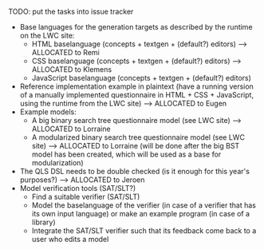 TODO: put the tasks into issue tracker

  * Base languages for the generation targets as described by the runtime on the LWC site:
    * HTML baselanguage (concepts + textgen + (default?) editors) --> ALLOCATED to Remi
    * CSS baselanguage (concepts + textgen + (default?) editors) --> ALLOCATED to Klemens
    * JavaScript baselanguage (concepts + textgen + (default?) editors)
  * Reference implementation example in plaintext (have a running version of a manually implemented questionnaire in HTML + CSS + JavaScript, using the runtime from the LWC site) --> ALLOCATED to Eugen
  * Example models:
    * A big binary search tree questionnaire model (see LWC site) --> ALLOCATED to Lorraine
    * A modularized binary search tree questionnaire model (see LWC site) --> ALLOCATED to Lorraine (will be done after the big BST model has been created, which will be used as a base for modularization)
  * The QLS DSL needs to be double checked (is it enough for this year's purposes?) --> ALLOCATED to Jeroen
  * Model verification tools (SAT/SLT?)
    * Find a suitable verifier (SAT/SLT)
    * Model the baselanguage of the verifier (in case of a verifier that has its own input language) or make an example program (in case of a library)
    * Integrate the SAT/SLT verifier such that its feedback come back to a user who edits a model